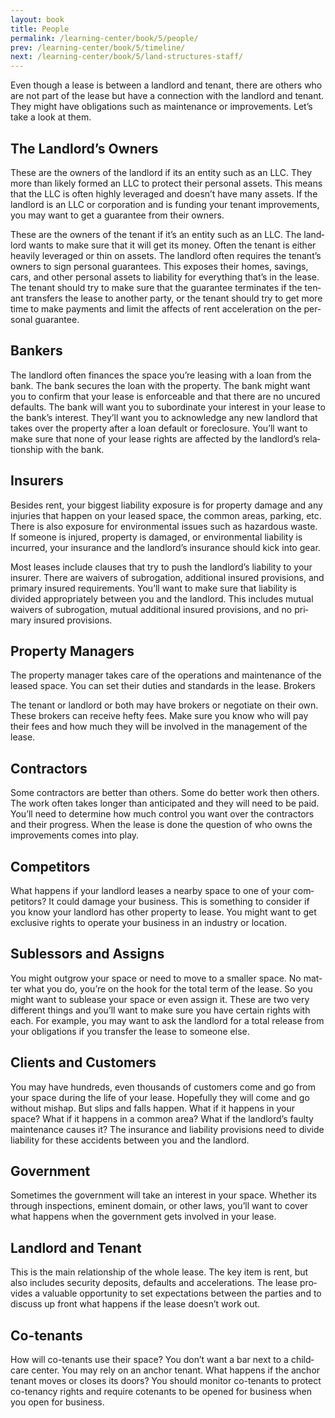 ```yaml
---
layout: book
title: People
permalink: /learning-center/book/5/people/
prev: /learning-center/book/5/timeline/
next: /learning-center/book/5/land-structures-staff/
---
```


Even though a lease is between a land­lord and ten­ant, there are oth­ers who are not part of the lease but have a con­nec­tion with the land­lord and ten­ant. They might have oblig­a­tions such as main­te­nance or improve­ments. Let’s take a look at them.

<h2>The Landlord’s Owners</h2> 

These are the own­ers of the land­lord if its an entity such as an LLC. They more than likely formed an LLC to pro­tect their per­sonal assets. This means that the LLC is often highly lever­aged and doesn’t have many assets. If the land­lord is an LLC or cor­po­ra­tion and is fund­ing your ten­ant improve­ments, you may want to get a guar­an­tee from their owners.

These are the own­ers of the ten­ant if it’s an entity such as an LLC. The land­lord wants to make sure that it will get its money. Often the ten­ant is either heav­ily lever­aged or thin on assets. The land­lord often requires the tenant’s own­ers to sign per­sonal guar­an­tees. This exposes their homes, sav­ings, cars, and other per­sonal assets to lia­bil­ity for every­thing that’s in the lease. The ten­ant should try to make sure that the guar­an­tee ter­mi­nates if the ten­ant trans­fers the lease to another party, or the ten­ant should try to get more time to make pay­ments and limit the affects of rent accel­er­a­tion on the per­sonal guarantee.

<h2>Bankers </h2>

The land­lord often finances the space you’re leas­ing with a loan from the bank. The bank secures the loan with the prop­erty. The bank might want you to con­firm that your lease is enforce­able and that there are no uncured defaults. The bank will want you to sub­or­di­nate your inter­est in your lease to the bank’s inter­est. They’ll want you to acknowl­edge any new land­lord that takes over the prop­erty after a loan default or fore­clo­sure. You’ll want to make sure that none of your lease rights are affected by the landlord’s rela­tion­ship with the bank.

<h2>Insur­ers</h2> 

Besides rent, your biggest lia­bil­ity expo­sure is for prop­erty dam­age and any injuries that hap­pen on your leased space, the com­mon areas, park­ing, etc. There is also expo­sure for envi­ron­men­tal issues such as haz­ardous waste. If some­one is injured, prop­erty is dam­aged, or envi­ron­men­tal lia­bil­ity is incurred, your insur­ance and the landlord’s insur­ance should kick into gear.

Most leases include clauses that try to push the landlord’s lia­bil­ity to your insurer. There are waivers of sub­ro­ga­tion, addi­tional insured pro­vi­sions, and pri­mary insured require­ments. You’ll want to make sure that lia­bil­ity is divided appro­pri­ately between you and the land­lord. This includes mutual waivers of sub­ro­ga­tion, mutual addi­tional insured pro­vi­sions, and no pri­mary insured provisions.

<h2>Prop­erty Managers</h2> 

The prop­erty man­ager takes care of the oper­a­tions and main­te­nance of the leased space. You can set their duties and stan­dards in the lease.
Bro­kers 

The ten­ant or land­lord or both may have bro­kers or nego­ti­ate on their own. These bro­kers can receive hefty fees. Make sure you know who will pay their fees and how much they will be involved in the man­age­ment of the lease.

<h2>Con­trac­tors</h2> 

Some con­trac­tors are bet­ter than oth­ers. Some do bet­ter work then oth­ers. The work often takes longer than antic­i­pated and they will need to be paid. You’ll need to deter­mine how much con­trol you want over the con­trac­tors and their progress. When the lease is done the ques­tion of who owns the improve­ments comes into play.

<h2>Com­peti­tors</h2> 

What hap­pens if your land­lord leases a nearby space to one of your com­peti­tors? It could dam­age your busi­ness. This is some­thing to con­sider if you know your land­lord has other prop­erty to lease. You might want to get exclu­sive rights to oper­ate your busi­ness in an indus­try or location.

<h2>Sub­lessors and Assigns</h2> 

You might out­grow your space or need to move to a smaller space. No mat­ter what you do, you’re on the hook for the total term of the lease. So you might want to sub­lease your space or even assign it. These are two very dif­fer­ent things and you’ll want to make sure you have cer­tain rights with each. For exam­ple, you may want to ask the land­lord for a total release from your oblig­a­tions if you trans­fer the lease to some­one else.

<h2>Clients and Customers</h2>

You may have hun­dreds, even thou­sands of cus­tomers come and go from your space dur­ing the life of your lease. Hope­fully they will come and go with­out mishap. But slips and falls hap­pen. What if it hap­pens in your space? What if it hap­pens in a com­mon area? What if the landlord’s faulty maintenance causes it? The insur­ance and lia­bil­ity pro­vi­sions need to divide lia­bil­ity for these acci­dents between you and the landlord.

<h2>Gov­ern­ment</h2> 

Some­times the gov­ern­ment will take an inter­est in your space. Whether its through inspec­tions, emi­nent domain, or other laws, you’ll want to cover what hap­pens when the gov­ern­ment gets involved in your lease.

<h2>Land­lord and Tenant</h2> 

This is the main rela­tion­ship of the whole lease. The key item is rent, but also includes secu­rity deposits, defaults and accel­er­a­tions. The lease pro­vides a valu­able oppor­tu­nity to set expec­ta­tions between the par­ties and to dis­cuss up front what hap­pens if the lease doesn’t work out.

<h2>Co-tenants</h2>

How will co-tenants use their space? You don’t want a bar next to a child­care cen­ter. You may rely on an anchor ten­ant. What hap­pens if the anchor ten­ant moves or closes its doors? You should mon­i­tor co-tenants to pro­tect co-tenancy rights and require cotenants to be opened for busi­ness when you open for business.